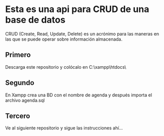 # Esta es una api para CRUD de una base de datos
CRUD (Create, Read, Update, Delete) es un acrónimo para las maneras en las que se puede operar sobre información almacenada. 

## Primero 
Descarga este repositorio y colócalo en C:\xampp\htdocs\
## Segundo
En Xampp crea una BD con el nombre de agenda y después importa el archivo agenda.sql
## Tercero
Ve al siguiente repositorio y sigue las instrucciones ahí...